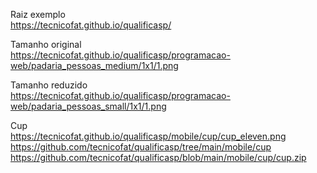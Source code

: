 Raiz exemplo<br>
https://tecnicofat.github.io/qualificasp/

Tamanho original<br>
https://tecnicofat.github.io/qualificasp/programacao-web/padaria_pessoas_medium/1x1/1.png

Tamanho reduzido<br>
https://tecnicofat.github.io/qualificasp/programacao-web/padaria_pessoas_small/1x1/1.png

Cup <br>
https://tecnicofat.github.io/qualificasp/mobile/cup/cup_eleven.png <br>
https://github.com/tecnicofat/qualificasp/tree/main/mobile/cup <br>
https://github.com/tecnicofat/qualificasp/blob/main/mobile/cup/cup.zip <br>
